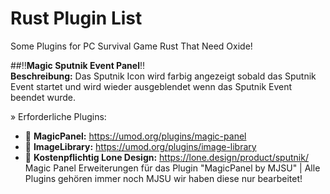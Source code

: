 # Rust Plugin List
Some Plugins for PC Survival Game Rust That Need Oxide!

##:bangbang:**Magic Sputnik Event Panel**:bangbang:<br/>
**Beschreibung:** Das Sputnik Icon wird farbig angezeigt sobald das Sputnik Event startet und wird wieder ausgeblendet wenn das Sputnik Event beendet wurde.

» Erforderliche Plugins:
- :link: **MagicPanel:** https://umod.org/plugins/magic-panel
- :link: **ImageLibrary:** https://umod.org/plugins/image-library
- :link: **Kostenpflichtig Lone Design:** https://lone.design/product/sputnik/<br />
Magic Panel Erweiterungen für das Plugin "MagicPanel by MJSU" | Alle Plugins gehören immer noch MJSU wir haben diese nur bearbeitet!
